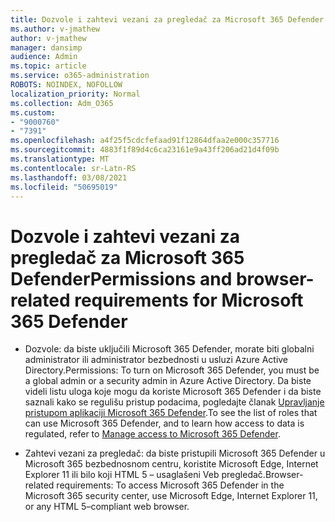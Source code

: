 ```yaml
---
title: Dozvole i zahtevi vezani za pregledač za Microsoft 365 Defender
ms.author: v-jmathew
author: v-jmathew
manager: dansimp
audience: Admin
ms.topic: article
ms.service: o365-administration
ROBOTS: NOINDEX, NOFOLLOW
localization_priority: Normal
ms.collection: Adm_O365
ms.custom:
- "9000760"
- "7391"
ms.openlocfilehash: a4f25f5cdcfefaad91f12864dfaa2e000c357716
ms.sourcegitcommit: 4883f1f89d4c6ca23161e9a43ff206ad21d4f09b
ms.translationtype: MT
ms.contentlocale: sr-Latn-RS
ms.lasthandoff: 03/08/2021
ms.locfileid: "50695019"
---
```

# <a name="permissions-and-browser-related-requirements-for-microsoft-365-defender"></a><span data-ttu-id="005a0-102">Dozvole i zahtevi vezani za pregledač za Microsoft 365 Defender</span><span class="sxs-lookup"><span data-stu-id="005a0-102">Permissions and browser-related requirements for Microsoft 365 Defender</span></span>

- <span data-ttu-id="005a0-103">Dozvole: da biste uključili Microsoft 365 Defender, morate biti globalni administrator ili administrator bezbednosti u usluzi Azure Active Directory.</span><span class="sxs-lookup"><span data-stu-id="005a0-103">Permissions: To turn on Microsoft 365 Defender, you must be a global admin or a security admin in Azure Active Directory.</span></span> <span data-ttu-id="005a0-104">Da biste videli listu uloga koje mogu da koriste Microsoft 365 Defender i da biste saznali kako se regulišu pristup podacima, pogledajte članak [Upravljanje pristupom aplikaciji Microsoft 365 Defender](https://go.microsoft.com/fwlink/?linkid=2143626).</span><span class="sxs-lookup"><span data-stu-id="005a0-104">To see the list of roles that can use Microsoft 365 Defender, and to learn how access to data is regulated, refer to [Manage access to Microsoft 365 Defender](https://go.microsoft.com/fwlink/?linkid=2143626).</span></span>

- <span data-ttu-id="005a0-105">Zahtevi vezani za pregledač: da biste pristupili Microsoft 365 Defender u Microsoft 365 bezbednosnom centru, koristite Microsoft Edge, Internet Explorer 11 ili bilo koji HTML 5 – usaglašeni Veb pregledač.</span><span class="sxs-lookup"><span data-stu-id="005a0-105">Browser-related requirements: To access Microsoft 365 Defender in the Microsoft 365 security center, use Microsoft Edge, Internet Explorer 11, or any HTML 5–compliant web browser.</span></span>
